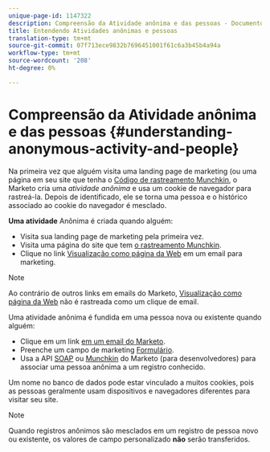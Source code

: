 ```yaml
---
unique-page-id: 1147322
description: Compreensão da Atividade anônima e das pessoas - Documentos do Marketing - Documentação do produto
title: Entendendo Atividades anônimas e pessoas
translation-type: tm+mt
source-git-commit: 07f713ece9832b7696451001f61c6a3b45b4a94a
workflow-type: tm+mt
source-wordcount: '208'
ht-degree: 0%

---
```



# Compreensão da Atividade anônima e das pessoas {#understanding-anonymous-activity-and-people}

Na primeira vez que alguém visita uma landing page de marketing (ou uma página em seu site que tenha o [Código de rastreamento Munchkin](/help/marketo/product-docs/administration/additional-integrations/add-munchkin-tracking-code-to-your-website.md), o Marketo cria uma _atividade anônima_ e usa um cookie de navegador para rastreá-la. Depois de identificado, ele se torna uma pessoa e o histórico associado ao cookie do navegador é mesclado.

**Uma atividade** Anônima é criada quando alguém:

* Visita sua landing page de marketing pela primeira vez.
* Visita uma página do site que tem [o rastreamento Munchkin](/help/marketo/product-docs/administration/additional-integrations/add-munchkin-tracking-code-to-your-website.md).
* Clique no link [Visualização como página da Web](/help/marketo/product-docs/email-marketing/general/functions-in-the-editor/add-a-view-as-web-page-link-to-an-email.md) em um email para marketing.

>[!NOTE]
>
>Ao contrário de outros links em emails do Marketo, [Visualização como página da Web](/help/marketo/product-docs/email-marketing/general/functions-in-the-editor/add-a-view-as-web-page-link-to-an-email.md) não é rastreada como um clique de email.

Uma atividade anônima é fundida em uma pessoa nova ou existente quando alguém:

* Clique em um link [em um email do Marketo](/help/marketo/product-docs/email-marketing/general/using-tokens/add-a-system-token-as-a-link-in-an-email.md).
* Preenche um campo de marketing [Formulário](/help/marketo/product-docs/demand-generation/forms/form-actions/embed-a-form-on-your-website.md).
* Usa a API [SOAP](/help/marketo/product-docs/administration/additional-integrations/configuring-your-soap-api-settings.md) ou [Munchkin](/help/marketo/product-docs/administration/additional-integrations/add-munchkin-tracking-code-to-your-website.md) do Marketo (para desenvolvedores) para associar uma pessoa anônima a um registro conhecido.

Um nome no banco de dados pode estar vinculado a muitos cookies, pois as pessoas geralmente usam dispositivos e navegadores diferentes para visitar seu site.

>[!NOTE]
>
>Quando registros anônimos são mesclados em um registro de pessoa novo ou existente, os valores de campo personalizado **não** serão transferidos.
